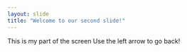```yaml
---
layout: slide
title: "Welcome to our second slide!"
---
```

This is my part of the screen
Use the left arrow to go back!
